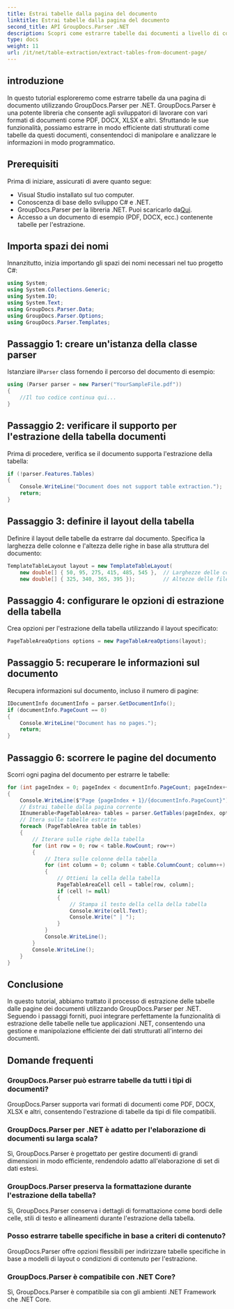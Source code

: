 ```yaml
---
title: Estrai tabelle dalla pagina del documento
linktitle: Estrai tabelle dalla pagina del documento
second_title: API GroupDocs.Parser .NET
description: Scopri come estrarre tabelle dai documenti a livello di codice utilizzando GroupDocs.Parser per .NET. Questo tutorial completo fornisce una guida passo passo.
type: docs
weight: 11
url: /it/net/table-extraction/extract-tables-from-document-page/
---
```

## introduzione
In questo tutorial esploreremo come estrarre tabelle da una pagina di documento utilizzando GroupDocs.Parser per .NET. GroupDocs.Parser è una potente libreria che consente agli sviluppatori di lavorare con vari formati di documenti come PDF, DOCX, XLSX e altri. Sfruttando le sue funzionalità, possiamo estrarre in modo efficiente dati strutturati come tabelle da questi documenti, consentendoci di manipolare e analizzare le informazioni in modo programmatico.
## Prerequisiti
Prima di iniziare, assicurati di avere quanto segue:
- Visual Studio installato sul tuo computer.
- Conoscenza di base dello sviluppo C# e .NET.
-  GroupDocs.Parser per la libreria .NET. Puoi scaricarlo da[Qui](https://releases.groupdocs.com/parser/net/).
- Accesso a un documento di esempio (PDF, DOCX, ecc.) contenente tabelle per l'estrazione.

## Importa spazi dei nomi
Innanzitutto, inizia importando gli spazi dei nomi necessari nel tuo progetto C#:
```csharp
using System;
using System.Collections.Generic;
using System.IO;
using System.Text;
using GroupDocs.Parser.Data;
using GroupDocs.Parser.Options;
using GroupDocs.Parser.Templates;
```
## Passaggio 1: creare un'istanza della classe parser
 Istanziare il`Parser` class fornendo il percorso del documento di esempio:
```csharp
using (Parser parser = new Parser("YourSampleFile.pdf"))
{
    //Il tuo codice continua qui...
}
```
## Passaggio 2: verificare il supporto per l'estrazione della tabella documenti
Prima di procedere, verifica se il documento supporta l'estrazione della tabella:
```csharp
if (!parser.Features.Tables)
{
    Console.WriteLine("Document does not support table extraction.");
    return;
}
```
## Passaggio 3: definire il layout della tabella
Definire il layout delle tabelle da estrarre dal documento. Specifica la larghezza delle colonne e l'altezza delle righe in base alla struttura del documento:
```csharp
TemplateTableLayout layout = new TemplateTableLayout(
    new double[] { 50, 95, 275, 415, 485, 545 },  // Larghezze delle colonne
    new double[] { 325, 340, 365, 395 });         // Altezze delle file
```
## Passaggio 4: configurare le opzioni di estrazione della tabella
Crea opzioni per l'estrazione della tabella utilizzando il layout specificato:
```csharp
PageTableAreaOptions options = new PageTableAreaOptions(layout);
```
## Passaggio 5: recuperare le informazioni sul documento
Recupera informazioni sul documento, incluso il numero di pagine:
```csharp
IDocumentInfo documentInfo = parser.GetDocumentInfo();
if (documentInfo.PageCount == 0)
{
    Console.WriteLine("Document has no pages.");
    return;
}
```
## Passaggio 6: scorrere le pagine del documento
Scorri ogni pagina del documento per estrarre le tabelle:
```csharp
for (int pageIndex = 0; pageIndex < documentInfo.PageCount; pageIndex++)
{
    Console.WriteLine($"Page {pageIndex + 1}/{documentInfo.PageCount}");
    // Estrai tabelle dalla pagina corrente
    IEnumerable<PageTableArea> tables = parser.GetTables(pageIndex, options);
    // Itera sulle tabelle estratte
    foreach (PageTableArea table in tables)
    {
        // Iterare sulle righe della tabella
        for (int row = 0; row < table.RowCount; row++)
        {
            // Itera sulle colonne della tabella
            for (int column = 0; column < table.ColumnCount; column++)
            {
                // Ottieni la cella della tabella
                PageTableAreaCell cell = table[row, column];
                if (cell != null)
                {
                    // Stampa il testo della cella della tabella
                    Console.Write(cell.Text);
                    Console.Write(" | ");
                }
            }
            Console.WriteLine();
        }
        Console.WriteLine();
    }
}
```

## Conclusione
In questo tutorial, abbiamo trattato il processo di estrazione delle tabelle dalle pagine dei documenti utilizzando GroupDocs.Parser per .NET. Seguendo i passaggi forniti, puoi integrare perfettamente la funzionalità di estrazione delle tabelle nelle tue applicazioni .NET, consentendo una gestione e manipolazione efficiente dei dati strutturati all'interno dei documenti.

## Domande frequenti
### GroupDocs.Parser può estrarre tabelle da tutti i tipi di documenti?
GroupDocs.Parser supporta vari formati di documenti come PDF, DOCX, XLSX e altri, consentendo l'estrazione di tabelle da tipi di file compatibili.
### GroupDocs.Parser per .NET è adatto per l'elaborazione di documenti su larga scala?
Sì, GroupDocs.Parser è progettato per gestire documenti di grandi dimensioni in modo efficiente, rendendolo adatto all'elaborazione di set di dati estesi.
### GroupDocs.Parser preserva la formattazione durante l'estrazione della tabella?
Sì, GroupDocs.Parser conserva i dettagli di formattazione come bordi delle celle, stili di testo e allineamenti durante l'estrazione della tabella.
### Posso estrarre tabelle specifiche in base a criteri di contenuto?
GroupDocs.Parser offre opzioni flessibili per indirizzare tabelle specifiche in base a modelli di layout o condizioni di contenuto per l'estrazione.
### GroupDocs.Parser è compatibile con .NET Core?
Sì, GroupDocs.Parser è compatibile sia con gli ambienti .NET Framework che .NET Core.